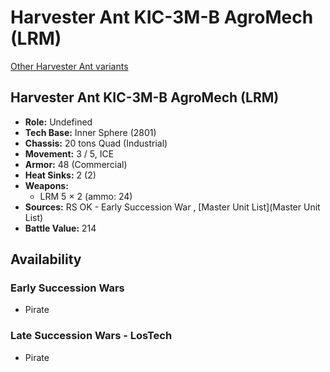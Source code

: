 # Harvester Ant KIC-3M-B AgroMech (LRM) 

[Other Harvester Ant variants](../harvester_ant.md) 

## Harvester Ant KIC-3M-B AgroMech (LRM) 

- **Role:** Undefined 
- **Tech Base:** Inner Sphere (2801) 
- **Chassis:** 20 tons Quad (Industrial) 
- **Movement:** 3 / 5, ICE 
- **Armor:** 48 (Commercial) 
- **Heat Sinks:** 2 (2) 
- **Weapons:** 
  - LRM 5 × 2 (ammo: 24) 
- **Sources:** RS OK - Early Succession War , [Master Unit List](Master Unit List) 
- **Battle Value:** 214 

## Availability 

### Early Succession Wars 

- Pirate 

### Late Succession Wars - LosTech 

- Pirate 

